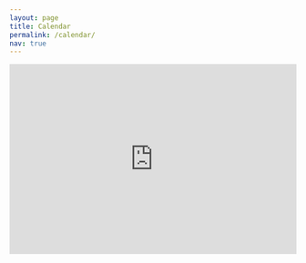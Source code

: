 ```yaml
---
layout: page
title: Calendar
permalink: /calendar/
nav: true
---
```


<div style="position: relative;padding-bottom:66.25%;height: 0; overflow: hidden;">
<iframe src="https://calendar.google.com/calendar/embed?mode=AGENDA&amp;&src=vt.edu_5kcfcic6vjmkgfjfk6835nkl6c%40group.calendar.google.com&ctz=America/New_York" style="top:0;position: absolute;" width="100%" height="100%" frameborder="0" scrolling="no"></iframe>
</div>
